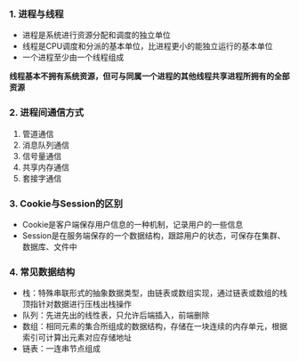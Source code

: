 ### 1. 进程与线程
- 进程是系统进行资源分配和调度的独立单位
- 线程是CPU调度和分派的基本单位，比进程更小的能独立运行的基本单位
- 一个进程至少由一个线程组成

**线程基本不拥有系统资源，但可与同属一个进程的其他线程共享进程所拥有的全部资源**
### 2. 进程间通信方式
1. 管道通信
2. 消息队列通信
3. 信号量通信
4. 共享内存通信
5. 套接字通信

### 3. Cookie与Session的区别
- Cookie是客户端保存用户信息的一种机制，记录用户的一些信息
- Session是在服务端保存的一个数据结构，跟踪用户的状态，可保存在集群、数据库、文件中

### 4. 常见数据结构
- 栈：特殊串联形式的抽象数据类型，由链表或数组实现，通过链表或数组的栈顶指针对数据进行压栈出栈操作
- 队列：先进先出的线性表，只允许后端插入，前端删除
- 数组：相同元素的集合所组成的数据结构，存储在一块连续的内存单元，根据索引可计算出元素对应存储地址
- 链表：一连串节点组成